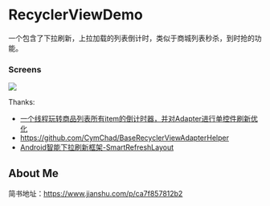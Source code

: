 # RecyclerViewDemo
一个包含了下拉刷新，上拉加载的列表倒计时，类似于商城列表秒杀，到时抢的功能。

### Screens
![](https://github.com/Veken/RecyclerViewDemo/raw/master/image/count_down_time.gif)</br>

Thanks:
* [一个线程玩转商品列表所有item的倒计时器，并对Adapter进行单控件刷新优化](https://www.jianshu.com/p/f73a715840fd)</br>
* https://github.com/CymChad/BaseRecyclerViewAdapterHelper
* [Android智能下拉刷新框架-SmartRefreshLayout](https://github.com/scwang90/SmartRefreshLayout)

## About Me

简书地址：https://www.jianshu.com/p/ca7f857812b2
